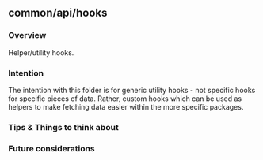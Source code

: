 ## common/api/hooks

### Overview

Helper/utility hooks.

### Intention

The intention with this folder is for generic utility hooks - not specific hooks for specific pieces of data. Rather, custom hooks which can be used as helpers to make fetching data easier within the more specific packages.

### Tips & Things to think about

### Future considerations
